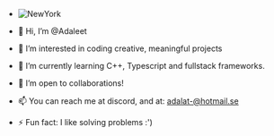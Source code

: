 -   ![NewYork](https://github.com/Adaleet/Adaleet/assets/130295885/a148ebe9-bde4-4347-964d-ef3cab74b73c)

- 👋 Hi, I’m @Adaleet
- 👀 I’m interested in coding creative, meaningful projects
- 🌱 I’m currently learning C++, Typescript and fullstack frameworks. 
- 💞️ I’m open to collaborations!
- 📫 You can reach me at discord, and at: adalat-@hotmail.se
- ⚡ Fun fact: I like solving problems :') 

<!---
Adaleet/Adaleet is a ✨ special ✨ repository because its `README.md` (this file) appears on your GitHub profile.
You can click the Preview link to take a look at your changes.
--->

